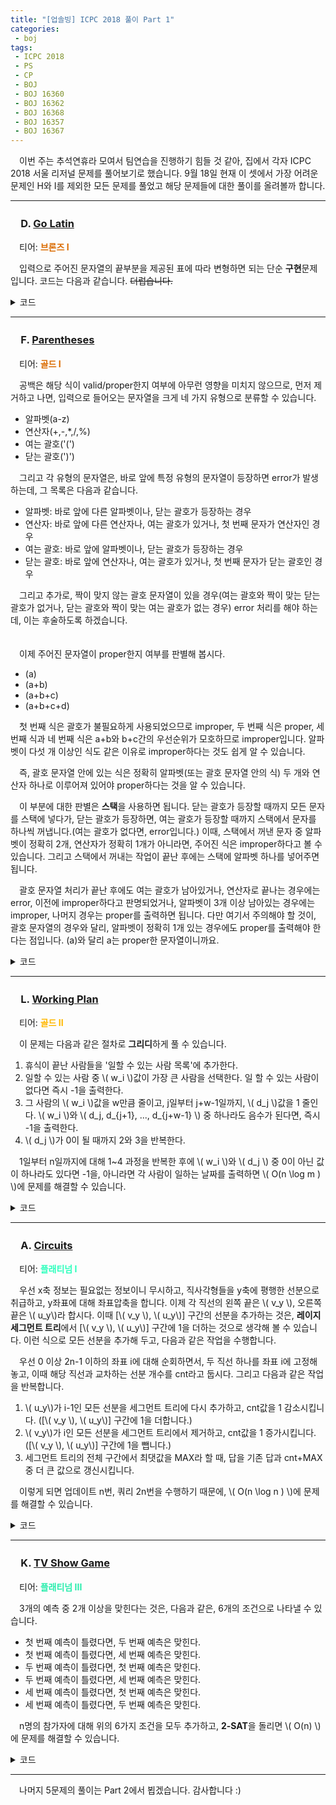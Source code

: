 ```yaml
---
title: "[업솔빙] ICPC 2018 풀이 Part 1"
categories:
 - boj
tags:
 - ICPC 2018
 - PS
 - CP
 - BOJ
 - BOJ 16360
 - BOJ 16362
 - BOJ 16368
 - BOJ 16357
 - BOJ 16367
---
```


　이번 주는 추석연휴라 모여서 팀연습을 진행하기 힘들 것 같아, 집에서 각자 ICPC 2018 서울 리저널 문제를 풀어보기로 했습니다. 9월 18일 현재 이 셋에서 가장 어려운 문제인 H와 I를 제외한 모든 문제를 풀었고 해당 문제들에 대한 풀이를 올려볼까 합니다.
<hr/>

### 　**D. [Go Latin](https://www.acmicpc.net/problem/16360)**
　티어: **<font color='#db6c00'>브론즈 I</font>**


　입력으로 주어진 문자열의 끝부분을 제공된 표에 따라 변형하면 되는 단순 **구현**문제입니다. 코드는 다음과 같습니다. ~~더럽습니다.~~

<details markdown="1">
<summary>코드</summary>

```c++
#include<iostream>
#include<string>
#define fastio() ios::sync_with_stdio(0);cin.tie(0);cout.tie(0)

using namespace std;

int main(){
    fastio();
    int n;
    string s;
    for(cin>>n;n--;){
        cin>>s;
        if(s[s.size()-1]=='a')s=s.substr(0,s.size()-1)+"as";
        else if(s[s.size()-1]=='i'||s[s.size()-1]=='y')
			s=s.substr(0,s.size()-1)+"ios";
        else if(s[s.size()-1]=='l')s=s.substr(0,s.size()-1)+"les";
        else if(s[s.size()-1]=='n')s=s.substr(0,s.size()-1)+"anes";
        else if(s.size()>1&&s[s.size()-2]=='n'&&s[s.size()-1]=='e')
			s=s.substr(0,s.size()-2)+"anes";
        else if(s[s.size()-1]=='o')s=s.substr(0,s.size()-1)+"os";
        else if(s[s.size()-1]=='r')s=s.substr(0,s.size()-1)+"res";
        else if(s[s.size()-1]=='t')s=s.substr(0,s.size()-1)+"tas";
        else if(s[s.size()-1]=='u')s=s.substr(0,s.size()-1)+"us";
        else if(s[s.size()-1]=='v')s=s.substr(0,s.size()-1)+"ves";
        else if(s[s.size()-1]=='w')s=s.substr(0,s.size()-1)+"was";
        else s+="us";
        cout<<s<<"\n";
    }
}

```

</details>

<hr/>

### 　**F. [Parentheses](https://www.acmicpc.net/problem/16362)**
　티어: **<font color='#db6c00'>골드 I</font>**

　공백은 해당 식이 valid/proper한지 여부에 아무런 영향을 미치지 않으므로, 먼저 제거하고 나면, 입력으로 들어오는 문자열을 크게 네 가지 유형으로 분류할 수 있습니다.

- 알파벳(a-z)
- 연산자(+,-,*,/,%)
- 여는 괄호('(')
- 닫는 괄호(')')

　그리고 각 유형의 문자열은, 바로 앞에 특정 유형의 문자열이 등장하면 error가 발생하는데, 그 목록은 다음과 같습니다.

- 알파벳: 바로 앞에 다른 알파벳이나, 닫는 괄호가 등장하는 경우
- 연산자: 바로 앞에 다른 연산자나, 여는 괄호가 있거나, 첫 번째 문자가 연산자인 경우
- 여는 괄호: 바로 앞에 알파벳이나, 닫는 괄호가 등장하는 경우
- 닫는 괄호: 바로 앞에 연산자나, 여는 괄호가 있거나, 첫 번째 문자가 닫는 괄호인 경우

　그리고 추가로, 짝이 맞지 않는 괄호 문자열이 있을 경우(여는 괄호와 짝이 맞는 닫는 괄호가 없거나, 닫는 괄호와 짝이 맞는 여는 괄호가 없는 경우) error 처리를 해야 하는데, 이는 후술하도록 하겠습니다.
　  
　  

　이제 주어진 문자열이 proper한지 여부를 판별해 봅시다.
- (a)
- (a+b)
- (a+b+c)
- (a+b+c+d)

　첫 번째 식은 괄호가 불필요하게 사용되었으므로 improper, 두 번째 식은 proper, 세 번째 식과 네 번째 식은 a+b와 b+c간의 우선순위가 모호하므로 improper입니다. 알파벳이 다섯 개 이상인 식도 같은 이유로 improper하다는 것도 쉽게 알 수 있습니다.

　즉, 괄호 문자열 안에 있는 식은 정확히 알파벳(또는 괄호 문자열 안의 식) 두 개와 연산자 하나로 이루어져 있어야 proper하다는 것을 알 수 있습니다.

　이 부분에 대한 판별은 **스택**을 사용하면 됩니다. 닫는 괄호가 등장할 때까지 모든 문자를 스택에 넣다가, 닫는 괄호가 등장하면, 여는 괄호가 등장할 때까지 스택에서 문자를 하나씩 꺼냅니다.(여는 괄호가 없다면, error입니다.) 이때, 스택에서 꺼낸 문자 중 알파벳이 정확히 2개, 연산자가 정확히 1개가 아니라면, 주어진 식은 improper하다고 볼 수 있습니다. 그리고 스택에서 꺼내는 작업이 끝난 후에는 스택에 알파벳 하나를 넣어주면 됩니다.

　괄호 문자열 처리가 끝난 후에도 여는 괄호가 남아있거나, 연산자로 끝나는 경우에는 error, 이전에 improper하다고 판명되었거나, 알파벳이 3개 이상 남아있는 경우에는 improper, 나머지 경우는 proper를 출력하면 됩니다. 다만 여기서 주의해야 할 것이, 괄호 문자열의 경우와 달리, 알파벳이 정확히 1개 있는 경우에도 proper를 출력해야 한다는 점입니다. (a)와 달리 a는 proper한 문자열이니까요.

<details markdown="1">
<summary>코드</summary>

　코드의 간결함을 위해, 모든 알파벳을 알파벳 a로, 모든 연산자를 연산자 +로 치환하여 풀었으니, 이 부분 참고 바랍니다.

```c++
#include<iostream>
#include<string>
#include<stack>
#include<algorithm>
#define fastio() ios::sync_with_stdio(0);cin.tie(0);cout.tie(0)

using namespace std;

stack<char> stk;

int main(){
    fastio();
    string s,t="";
    bool proper=true;
    int lcnt=0,rcnt=0;
    getline(cin,s);
    for(auto i:s){
        if(i==' ')continue;
        if(i=='('||i==')')t+=i;
        else if(i>='a'&&i<='z')t+="a";
        else t+="+";
    }
    s=t;
    for(auto i:s){
        if(i=='('){
            if(stk.size()&&(stk.top()=='a'||stk.top()==')')){
                cout<<"error";
                return 0;
            }
            stk.push(i);
            ++lcnt;
            continue;
        }
        if(i=='a'){
            if(stk.size()&&(stk.top()=='a'||stk.top()==')')){
                cout<<"error";
                return 0;
            }
            stk.push(i);
            continue;
        }
        if(i=='+'){
            if((stk.size()&&(stk.top()=='+'||stk.top()=='('))||stk.empty()){
                cout<<"error";
                return 0;
            }
            stk.push(i);
            continue;
        }
		if(stk.size()&&(stk.top()=='+'||stk.top()=='(')){
            cout<<"error";
            return 0;
        }
        int cnt=0;
        ++rcnt;
        while(1){
            if(stk.empty()){
                cout<<"error";
                return 0;
            }
            char c=stk.top();
            stk.pop();
            ++cnt;
            if(c=='(')break;
        }
        if(cnt!=4)proper=false;
        stk.push('a');
	}
    if(lcnt!=rcnt||(stk.size()&&stk.top()=='+')){
        cout<<"error";
        return 0;
	}
    if(stk.size()!=3&&t.size()!=1)proper=false;
    cout<<(proper?"proper":"improper");
}

```

</details>

<hr/>

### 　**L. [Working Plan](https://www.acmicpc.net/problem/16368)**
　티어: **<font color='#ffb800'>골드 II</font>**

　이 문제는 다음과 같은 절차로 **그리디**하게 풀 수 있습니다.

1. 휴식이 끝난 사람들을 '일할 수 있는 사람 목록'에 추가한다.
2. 일할 수 있는 사람 중 \\( w_i \\)값이 가장 큰 사람을 선택한다. 일 할 수 있는 사람이 없다면 즉시 -1을 출력한다.
3. 그 사람의 \\( w_i \\)값을 w만큼 줄이고, j일부터 j+w-1일까지, \\( d_j \\)값을 1 줄인다. \\( w_i \\)와 \\( d_j, d_{j+1}, ..., d_{j+w-1} \\) 중 하나라도 음수가 된다면, 즉시 -1을 출력한다.
4. \\( d_j \\)가 0이 될 때까지 2와 3을 반복한다.

　1일부터 n일까지에 대해 1~4 과정을 반복한 후에 \\( w_i \\)와 \\( d_j \\) 중 0이 아닌 값이 하나라도 있다면 -1을, 아니라면 각 사람이 일하는 날짜를 출력하면 \\( O(n \log m ) \\)에 문제를 해결할 수 있습니다.

<details markdown="1">
<summary>코드</summary>

```c++
#include<cstdio>
#include<queue>
#include<vector>
#include<algorithm>

using namespace std;
using pii=pair<int,int>;

int arr[2010],cnt[2010];
vector<int> in[6010];
vector<int> ans[2010];
priority_queue<pii> pq;

int main(){
    int m,n,w,h;
    scanf("%d %d %d %d",&m,&n,&w,&h);
    for(int i=0;i<m;++i)scanf("%d",arr+i);
    for(int i=0;i<n;++i)scanf("%d",cnt+i);
    for(int i=0;i<m;++i)in[0].push_back(i);
    for(int i=0;i<n;++i){
        for(auto j:in[i])pq.push({arr[j],j});
        while(cnt[i]){
            if(pq.empty()){
                printf("-1");
                return 0;
            }
            int idx=pq.top().second;
            pq.pop();
            arr[idx]-=w;
            if(arr[idx]<0){
                printf("-1");
                return 0;
            }
            for(int j=i;j<i+w;++j){
                --cnt[j];
                if(cnt[j]<0){
                    printf("-1");
                    return 0;
                }
            }
            ans[idx].push_back(i);
            in[i+w+h].push_back(idx);
        }
	}
    for(int i=0;i<m;++i){
        if(arr[i]){
            printf("-1");
            return 0;
        }
    }
    printf("1\n");
    for(int i=0;i<m;++i){
        for(auto j:ans[i])printf("%d ",j+1);
        printf("\n");
    }
}

```

</details>

<hr/>

### 　**A. [Circuits](https://www.acmicpc.net/problem/16357)**
　티어: **<font color='#2cffbc'>플래티넘 I</font>**

　우선 x축 정보는 필요없는 정보이니 무시하고, 직사각형들을 y축에 평행한 선분으로 취급하고, y좌표에 대해 좌표압축을 합니다. 이제 각 직선의 왼쪽 끝은 \\( v_y \\), 오른쪽 끝은 \\( u_y\\)라 합시다. 이때 [\\( v_y \\), \\( u_y\\)] 구간의 선분을 추가하는 것은, **레이지 세그먼트 트리**에서 [\\( v_y \\), \\( u_y\\)] 구간에 1을 더하는 것으로 생각해 볼 수 있습니다. 이런 식으로 모든 선분을 추가해 두고, 다음과 같은 작업을 수행합니다.

　우선 0 이상 2n-1 이하의 좌표 i에 대해 순회하면서, 두 직선 하나를 좌표 i에 고정해놓고, 이때 해당 직선과 교차하는 선분 개수를 cnt라고 둡시다. 그리고 다음과 같은 작업을 반복합니다.

1. \\( u_y\\)가 i-1인 모든 선분을 세그먼트 트리에 다시 추가하고, cnt값을 1 감소시킵니다. ([\\( v_y \\), \\( u_y\\)] 구간에 1을 더합니다.)
2. \\( v_y\\)가 i인 모든 선분을 세그먼트 트리에서 제거하고, cnt값을 1 증가시킵니다. ([\\( v_y \\), \\( u_y\\)] 구간에 1을 뺍니다.)
3. 세그먼트 트리의 전체 구간에서 최댓값을 MAX라 할 때, 답을 기존 답과 cnt+MAX중 더 큰 값으로 갱신시킵니다.

　이렇게 되면 업데이트 n번, 쿼리 2n번을 수행하기 때문에, \\( O(n \log n ) \\)에 문제를 해결할 수 있습니다.

<details markdown="1">
<summary>코드</summary>

```c++
#include<cstdio>
#include<queue>
#include<vector>
#include<algorithm>
#define N (1<<18)
#define cur seg[pos]
#define left seg[pos*2]
#define right seg[pos*2+1]
#define x first
#define y second

using namespace std;
using pii=pair<int,int>;
using info=pair<int,pii>;

struct Node{
    int s,e,lazy,M;
};

pii arr[100010];
vector<int> v;
priority_queue<info,vector<info>,greater<>> pq;
Node seg[N<<1];

void lazy(int pos){
    if(cur.s!=cur.e){
        for(auto i:{pos*2,pos*2+1}){
            seg[i].lazy+=cur.lazy;
            eg[i].M+=cur.lazy;
        }
        cur.lazy=0;
    }
}

void update(int pos,int s,int e,int val){
    lazy(pos);
    if(cur.s>e||s>cur.e)return;
    if(cur.s>=s&&e>=cur.e){
        cur.lazy+=val;
        cur.M+=val;
        lazy(pos);
        return;
    }
    update(pos*2,s,e,val);
    update(pos*2+1,s,e,val);
    cur.M=max(left.M,right.M);
}

int main(){
    int n,ans=0,cnt=0;
    scanf("%d",&n);
    for(int i=0;i<n;++i){
        scanf("%*d %d %*d %d",&arr[i].y,&arr[i].x);
        v.push_back(arr[i].x);
        v.push_back(arr[i].y);
	}
    sort(v.begin(),v.end());
    v.erase(unique(v.begin(),v.end()),v.end());
    for(int pos=N;pos<2*N;++pos)cur.s=cur.e=pos-N;
    for(int pos=N-1;pos;--pos)cur.s=left.s,cur.e=right.e;
    for(int i=0;i<n;++i){
        arr[i].x=lower_bound(v.begin(),v.end(),arr[i].x)-v.begin();
        arr[i].y=lower_bound(v.begin(),v.end(),arr[i].y)-v.begin();
        pq.push({arr[i].x,{i,-1}});
        pq.push({arr[i].y+1,{i,1}});
        update(1,arr[i].x,arr[i].y,1);
    }
    for(int i=0;i<200000;++i){
        if(pq.empty())break;
        while(pq.size()&&pq.top().x==i){
            int idx=pq.top().y.x,val=pq.top().y.y;
            pq.pop();
            val==1?--cnt:++cnt;
            update(1,arr[idx].x,arr[idx].y,val);
        }
        ans=max(ans,cnt+seg[1].M);
    }
    printf("%d",ans);
}

```

</details>

<hr/>

### 　**K. [TV Show Game](https://www.acmicpc.net/problem/16367)**
　티어: **<font color='#28edac'>플래티넘 III</font>**

　3개의 예측 중 2개 이상을 맞힌다는 것은, 다음과 같은, 6개의 조건으로 나타낼 수 있습니다.

- 첫 번째 예측이 틀렸다면, 두 번째 예측은 맞힌다.
- 첫 번째 예측이 틀렸다면, 세 번째 예측은 맞힌다.
- 두 번째 예측이 틀렸다면, 첫 번째 예측은 맞힌다.
- 두 번째 예측이 틀렸다면, 세 번째 예측은 맞힌다.
- 세 번째 예측이 틀렸다면, 첫 번째 예측은 맞힌다.
- 세 번째 예측이 틀렸다면, 두 번째 예측은 맞힌다.

　n명의 참가자에 대해 위의 6가지 조건을 모두 추가하고, **2-SAT**을 돌리면 \\( O(n) \\)에 문제를 해결할 수 있습니다.

<details markdown="1">
<summary>코드</summary>

```c++
#include<cstdio>
#include<stack>
#include<vector>
#include<algorithm>

using namespace std;

struct Node{
    int visit,comp,val;
    vector<int> v;
};

int k,n,cnt;
Node arr[10010];
vector<vector<int>> scc;
stack<int> stk;

int dfs(int idx){
    arr[idx].visit=++cnt;
    int ret=arr[idx].visit;
    stk.push(idx);
    for(auto i:arr[idx].v){
        if(!arr[i].visit)ret=min(ret,dfs(i));
        else if(!arr[i].comp)ret=min(ret,arr[i].visit);
    }
    if(arr[idx].visit==ret){
        vector<int> tmp;
        while(1){
            int t=stk.top();
            stk.pop();
            arr[t].comp=scc.size()+1;
            tmp.push_back(t);
            if(t==idx)break;
        }
        scc.push_back(tmp);
    }
    return ret;
}

void find_scc(int n){
    for(int i=1;i<=n;++i)if(!arr[i].visit)dfs(i);
}

int op(int x){return x>n?x-n:x+n;}

void add_edge(int x,int y){
    if(x<0)x=-x+n;
    if(y<0)y=-y+n;
    arr[x].v.push_back(y);
    arr[op(y)].v.push_back(op(x));
}

bool solve(){
    find_scc(n<<1);
    for(int i=1;i<=n;++i)if(arr[i].comp==arr[op(i)].comp)return 0;
    for(int i=scc.size()-1;i>=0;--i){
        bool flag=false;
        for(auto j:scc[i]){
            if(arr[j].val){
                flag=true;
                break;
            }
        }
        for(auto j:scc[i]){
            arr[j].val=flag;
            arr[op(j)].val=!flag;
        }
    }
    return 1;
}

int main(){
    int a,b,c;
    char ch;
    scanf("%d %d",&n,&k);
    for(int i=0;i<k;++i){
        scanf("%d %c",&a,&ch);
        if(ch=='B')a=-a;
        scanf("%d %c",&b,&ch);
        if(ch=='B')b=-b;
        scanf("%d %c",&c,&ch);
        if(ch=='B')c=-c;
        add_edge(-a,b);
        add_edge(-a,c);
        add_edge(-b,c);
    }
    if(!solve()){
        printf("-1");
        return 0;
    }
    for(int i=1;i<=n;++i)printf(arr[i].val?"R":"B");
}

```

</details>

<hr/>

　나머지 5문제의 풀이는 Part 2에서 뵙겠습니다. 감사합니다 :)